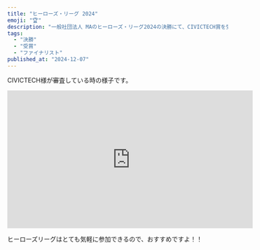 ```yaml
---
title: "ヒーローズ・リーグ 2024"
emoji: "🏆"
description: "一般社団法人 MAのヒーローズ・リーグ2024の決勝にて、CIVICTECH賞を受賞しました。"
tags:
  - "決勝"
  - "受賞"
  - "ファイナリスト"
published_at: "2024-12-07"
---
```


CIVICTECH様が審査している時の様子です。

<iframe width="560" height="315" src="https://www.youtube.com/embed/hGjUovMRvUE?si=3dTvY0cn4tn2JTNu&amp;start=2620" title="YouTube video player" frameborder="0" allow="accelerometer; autoplay; clipboard-write; encrypted-media; gyroscope; picture-in-picture; web-share" referrerpolicy="strict-origin-when-cross-origin" allowfullscreen></iframe>

ヒーローズリーグはとても気軽に参加できるので、おすすめですよ！！
